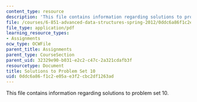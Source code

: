 ```yaml
---
content_type: resource
description: 'This file contains information regarding solutions to problem set 10. '
file: /courses/6-851-advanced-data-structures-spring-2012/0ddc6a86f1c2e05ae3f2cbc2df1263ad_MIT6_851S12_ps10sol.pdf
file_type: application/pdf
learning_resource_types:
- Assignments
ocw_type: OCWFile
parent_title: Assignments
parent_type: CourseSection
parent_uid: 32329e90-b031-e2c2-c47c-2a321cdafb3f
resourcetype: Document
title: Solutions to Problem Set 10
uid: 0ddc6a86-f1c2-e05a-e3f2-cbc2df1263ad
---
```

This file contains information regarding solutions to problem set 10. 

